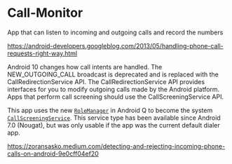 # Call-Monitor
App that can listen to incoming and outgoing calls and record the numbers

https://android-developers.googleblog.com/2013/05/handling-phone-call-requests-right-way.html

Android 10 changes how call intents are handled. The NEW_OUTGOING_CALL broadcast is deprecated and is replaced with the CallRedirectionService API. The CallRedirectionService API provides interfaces for you to modify outgoing calls made by the Android platform.
Apps that perform call screening should use the CallScreeningService API.

This app uses the new [`RoleManager`][role-manager] in Android Q to become the system [`CallScreeningService`][call-screening-service]. 
This service type has been available since Android 7.0 (Nougat), but was only usable if the app was the current default dialer app.

https://zoransasko.medium.com/detecting-and-rejecting-incoming-phone-calls-on-android-9e0cff04ef20

[role-manager]: https://developer.android.com/reference/android/app/role/RoleManager
[call-screening-service]: https://developer.android.com/reference/android/telecom/CallScreeningService

